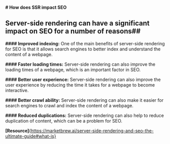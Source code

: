 **# How does SSR impact SEO**

## Server-side rendering can have a significant impact on SEO for a number of reasons##

**#### Improved indexing:** One of the main benefits of server-side rendering for SEO is that it allows search engines to better index and understand the content of a webpage.

**#### Faster loading times:** Server-side rendering can also improve the loading times of a webpage, which is an important factor in SEO.

**#### Better user experience:** Server-side rendering can also improve the user experience by reducing the time it takes for a webpage to become interactive.

**#### Better crawl ability:** Server-side rendering can also make it easier for search engines to crawl and index the content of a webpage.

**#### Reduced duplications:** Server-side rendering can also help to reduce duplication of content, which can be a problem for SEO.

**[Resource]**{https://marketbrew.ai/server-side-rendering-and-seo-the-ultimate-guide#what-is}
